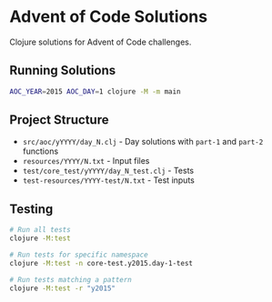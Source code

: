 # Advent of Code Solutions

Clojure solutions for Advent of Code challenges.

## Running Solutions

```bash
AOC_YEAR=2015 AOC_DAY=1 clojure -M -m main
```

## Project Structure

- `src/aoc/yYYYY/day_N.clj` - Day solutions with `part-1` and `part-2` functions
- `resources/YYYY/N.txt` - Input files
- `test/core_test/yYYYY/day_N_test.clj` - Tests
- `test-resources/YYYY-test/N.txt` - Test inputs

## Testing

```bash
# Run all tests
clojure -M:test

# Run tests for specific namespace
clojure -M:test -n core-test.y2015.day-1-test

# Run tests matching a pattern
clojure -M:test -r "y2015"
```
